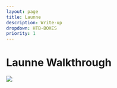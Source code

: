 ```yaml
---
layout: page
title: Launne
description: Write-up
dropdown: HTB-BOXES
priority: 1
---
```

# Launne Walkthrough

![](https://s3.us-west-2.amazonaws.com/secure.notion-static.com/64c7e259-9168-4229-9667-2595a8ddbe3a/Untitled.png?X-Amz-Algorithm=AWS4-HMAC-SHA256&X-Amz-Credential=AKIAT73L2G45O3KS52Y5%2F20210324%2Fus-west-2%2Fs3%2Faws4_request&X-Amz-Date=20210324T151856Z&X-Amz-Expires=86400&X-Amz-Signature=f9af97f4aadfc93b238a274002bbb503e60b2cd4a855bed200338bf8acd8ae9a&X-Amz-SignedHeaders=host&response-content-disposition=filename%20%3D%22Untitled.png%22)


![]()
![]()
![]()
![]()
![]()
